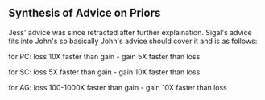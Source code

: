
## Synthesis of Advice on Priors

Jess' advice was since retracted after further explaination. Sigal's advice fits into John's so basically John's advice should cover it and is as follows:

for PC: loss 10X faster than gain - gain 5X faster than loss

for SC: loss 5X faster than gain - gain 10X faster than loss

for AG: loss 100-1000X faster than gain - gain 10X faster than loss